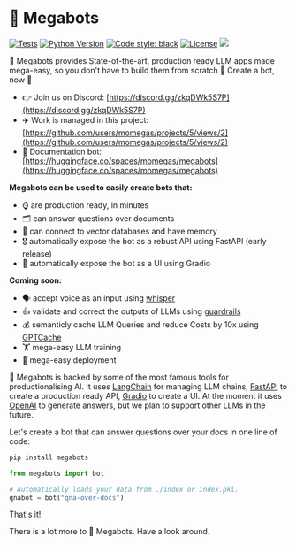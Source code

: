 # 🤖 Megabots

[![Tests](https://github.com/momegas/qnabot/actions/workflows/python-package.yml/badge.svg)](https://github.com/momegas/qnabot/actions/workflows/python-package.yml)
[![Python Version](https://img.shields.io/badge/python-%203.10%20-blue.svg)](#supported-python-versions)
[![Code style: black](https://img.shields.io/badge/code%20style-black-000000.svg)](https://github.com/psf/black)
[![License](https://img.shields.io/badge/License-MIT-informational.svg)](https://github.com/momegas/megabots/blob/main/LICENCE)
![](https://dcbadge.vercel.app/api/server/zkqDWk5S7P?style=flat&n&compact=true)

🤖 Megabots provides State-of-the-art, production ready LLM apps made mega-easy, so you don't have to build them from scratch 🤯 Create a bot, now 🫵

- 👉 Join us on Discord: [https://discord.gg/zkqDWk5S7P](https://discord.gg/zkqDWk5S7P)
- ✈️ Work is managed in this project: [https://github.com/users/momegas/projects/5/views/2](https://github.com/users/momegas/projects/5/views/2)
- 🤖 Documentation bot: [https://huggingface.co/spaces/momegas/megabots](https://huggingface.co/spaces/momegas/megabots)

**Megabots can be used to easily create bots that:**

- ⌚️ are production ready, in minutes
- 🗂️ can answer questions over documents
- 💾 can connect to vector databases and have memory
- 🎖️ automatically expose the bot as a rebust API using FastAPI (early release)
- 🏓 automatically expose the bot as a UI using Gradio

**Coming soon:**

- 🗣️ accept voice as an input using [whisper](https://github.com/openai/whisper)
- 👍 validate and correct the outputs of LLMs using [guardrails](https://github.com/ShreyaR/guardrails)
- 💰 semanticly cache LLM Queries and reduce Costs by 10x using [GPTCache](https://github.com/zilliztech/GPTCache)
- 🏋️ mega-easy LLM training
- 🚀 mega-easy deployment

🤖 Megabots is backed by some of the most famous tools for productionalising AI. It uses [LangChain](https://docs.langchain.com/docs/) for managing LLM chains, [FastAPI](https://fastapi.tiangolo.com/) to create a production ready API, [Gradio](https://gradio.app/) to create a UI. At the moment it uses [OpenAI](https://openai.com/) to generate answers, but we plan to support other LLMs in the future.

Let's create a bot that can answer questions over your docs in one line of code:

```bash
pip install megabots
```

```python
from megabots import bot

# Automatically loads your data from ./index or index.pkl.
qnabot = bot("qna-over-docs")
```

That's it!

There is a lot more to 🤖 Megabots. Have a look around.
